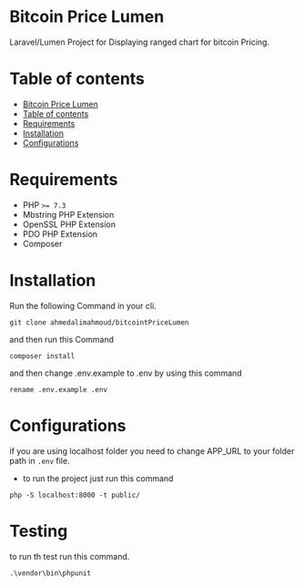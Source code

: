 # Bitcoin Price Lumen

Laravel/Lumen Project for Displaying ranged chart for bitcoin Pricing.

# Table of contents
- [Bitcoin Price Lumen](#bitcoin-price-lumen)
- [Table of contents](#table-of-contents)
- [Requirements](#requirements)
- [Installation](#installation)
- [Configurations](#configurations)

# Requirements
- PHP `>= 7.3`
- Mbstring PHP Extension
- OpenSSL PHP Extension
- PDO PHP Extension
- Composer


# Installation

Run the following Command in your cli.

`git clone ahmedalimahmoud/bitcointPriceLumen`

and then run this Command

`composer install`

and then change .env.example to .env by using this command

`rename .env.example .env`


# Configurations

if you are using localhost folder you need to change APP_URL to your folder path in `.env` file.

- to run the project just run this command

`php -S localhost:8000 -t public/`

# Testing

to run th test run this command.

`.\vendor\bin\phpunit`